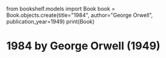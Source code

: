 from bookshelf.models import Book
book = Book.objects.create(title="1984", author="George Orwell", publication_year=1949)
print(Book)

# 1984 by George Orwell (1949)
